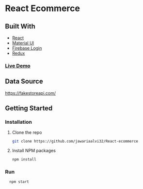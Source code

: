# React Ecommerce

## Built With

* [React](https://reactjs.org/)
* [Material UI](https://material-ui.com/)
* [Firebase Login](https://firebase.google.com/)
* [Redux](https://react-redux.js.org/)

### [Live Demo](https://xyz-store.netlify.app/)

## Data Source
https://fakestoreapi.com/

## Getting Started

### Installation

1. Clone the repo
   ```sh
   git clone https://github.com/jawariaalvi32/React-ecommerce
   ```
2. Install NPM packages
   ```sh
   npm install
   ```
### Run
 ```sh
   npm start
   ```
